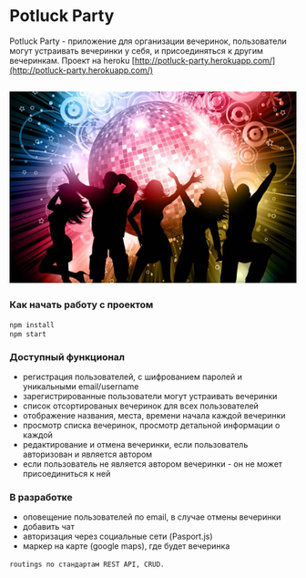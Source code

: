 # Potluck Party 

Potluck Party - приложение для организации вечеринок, пользователи могут устраивать вечеринки у себя, и присоединяться к другим вечеринкам. Проект на heroku [http://potluck-party.herokuapp.com/](http://potluck-party.herokuapp.com/)

![Demo Potluck Party](readme/party_fun_and_games.jpg "Demo Potluck Party")
---

### Как начать работу с проектом
    npm install
    npm start

### Доступный функционал
 - регистрация пользователей, с шифрованием паролей и уникальными email/username 
 - зарегистрированные пользователи могут устраивать вечеринки
 - список отсортированых вечеринок для всех пользователей
 - отображение названия, места, времени начала каждой вечеринки
 - просмотр списка вечеринок, просмотр детальной информации о каждой
 - редактирование и отмена вечеринки, если пользователь авторизован и является автором
 - если пользователь не является автором вечеринки - он не может присоединиться к ней

### В разработке
- оповещение пользователей по email, в случае отмены вечеринки
- добавить чат
- авторизация через социальные сети (Pasport.js)
- маркер на карте (google maps), где будет вечеринка

 `routings по стандартам REST API, CRUD.`


  




